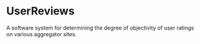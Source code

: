 # UserReviews

A software system for determining the degree of objectivity of user ratings on various aggregator sites.